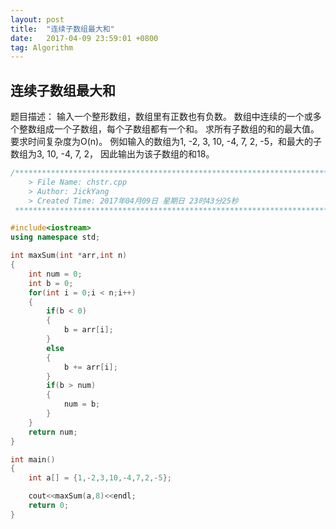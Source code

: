 ```yaml
---
layout: post
title:  "连续子数组最大和"
date:   2017-04-09 23:59:01 +0800
tag: Algorithm
---
```




## 连续子数组最大和


题目描述：
输入一个整形数组，数组里有正数也有负数。
数组中连续的一个或多个整数组成一个子数组，每个子数组都有一个和。
求所有子数组的和的最大值。要求时间复杂度为O(n)。
例如输入的数组为1, -2, 3, 10, -4, 7, 2, -5，和最大的子数组为3, 10, -4, 7, 2，
因此输出为该子数组的和18。

```cpp
/*************************************************************************
	> File Name: chstr.cpp
	> Author: JickYang
	> Created Time: 2017年04月09日 星期日 23时43分25秒
 ************************************************************************/

#include<iostream>
using namespace std;

int maxSum(int *arr,int n)
{
    int num = 0;
    int b = 0;
    for(int i = 0;i < n;i++)
    {
        if(b < 0)
        {
            b = arr[i];
        }
        else
        {
            b += arr[i];
        }
        if(b > num)
        {
            num = b;
        }
    }
    return num;
}

int main()
{
    int a[] = {1,-2,3,10,-4,7,2,-5};

    cout<<maxSum(a,8)<<endl;
    return 0;
}
```

